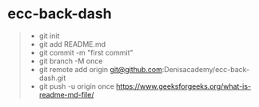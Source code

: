# ecc-back-dash
> * git init
> * git add README.md
> * git commit -m "first commit"
> * git branch -M once
> * git remote add origin git@github.com:Denisacademy/ecc-back-dash.git
> * git push -u origin once
https://www.geeksforgeeks.org/what-is-readme-md-file/
